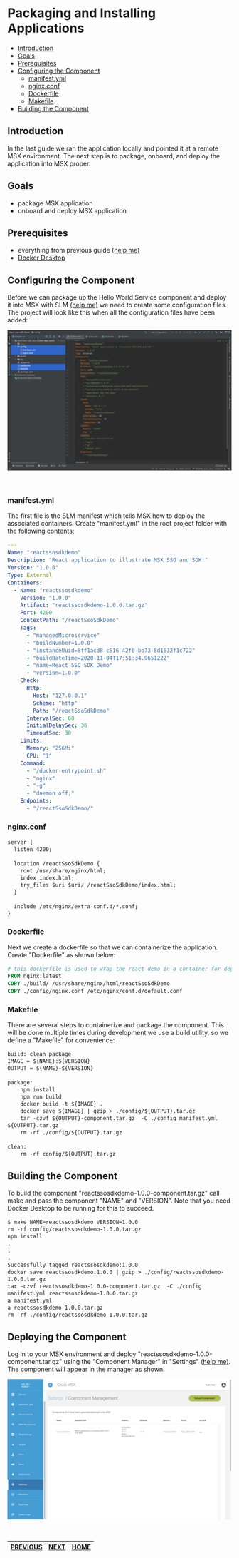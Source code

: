 # Packaging and Installing Applications
* [Introduction](#introduction)
* [Goals](#goals)
* [Prerequisites](#prerequisites)
* [Configuring the Component](#configuring-the-component)
  * [manifest.yml](#manifestyml)
  * [nginx.conf](#nginxconf)
  * [Dockerfile](#dockerfile) 
  * [Makefile](#makefile)
* [Building the Component](#building-the-component)


## Introduction
In the last guide we ran the application locally and pointed it at a remote MSX environment. The next step is to package, onboard, and deploy the application into MSX proper.


## Goals
* package MSX application
* onboard and deploy MSX application


## Prerequisites
* everything from previous guide [(help me)](../06-react-user-interface-example/03-writing-an-application-with-react.md)
* [Docker Desktop](https://www.docker.com/products/docker-desktop)


## Configuring the Component
Before we can package up the Hello World Service component and deploy it into MSX with SLM [(help me)](../03-msx-component-manager/01-what-is-component-manager-in-a-nutshell.md) we need to create some configuration files. The project will look like this when all the configuration files have been added:

![](images/configuring-component-1.png?raw=true)

<br>

### manifest.yml
The first file is the SLM manifest which tells MSX how to deploy the associated containers. Create "manifest.yml" in the root project folder with the following contents:
```yaml
---
Name: "reactssosdkdemo"
Description: "React application to illustrate MSX SSO and SDK."
Version: "1.0.0"
Type: External
Containers:
  - Name: "reactssosdkdemo"
    Version: "1.0.0"
    Artifact: "reactssosdkdemo-1.0.0.tar.gz"
    Port: 4200
    ContextPath: "/reactSsoSdkDemo"
    Tags:
      - "managedMicroservice"
      - "buildNumber=1.0.0"
      - "instanceUuid=8ff1acd8-c516-42f0-bb73-8d1632f1c722"
      - "buildDateTime=2020-11-04T17:51:34.965122Z"
      - "name=React SSO SDK Demo"
      - "version=1.0.0"
    Check:
      Http:
        Host: "127.0.0.1"
        Scheme: "http"
        Path: "/reactSsoSdkDemo"
      IntervalSec: 60
      InitialDelaySec: 30
      TimeoutSec: 30
    Limits:
      Memory: "256Mi"
      CPU: "1"
    Command:
      - "/docker-entrypoint.sh"
      - "nginx"
      - "-g"
      - "daemon off;"
    Endpoints:
      - "/reactSsoSdkDemo/"
```

### nginx.conf
```
server {
  listen 4200;

  location /reactSsoSdkDemo {
    root /usr/share/nginx/html;
    index index.html;
    try_files $uri $uri/ /reactSsoSdkDemo/index.html;
  }

  include /etc/nginx/extra-conf.d/*.conf;
}
```


### Dockerfile
Next we create a dockerfile so that we can containerize the application. Create "Dockerfile" as shown below:
```dockerfile
# this dockerfile is used to wrap the react demo in a container for deployment
FROM nginx:latest
COPY ./build/ /usr/share/nginx/html/reactSsoSdkDemo
COPY ./config/nginx.conf /etc/nginx/conf.d/default.conf
```


### Makefile
There are several steps to containerize and package the component. This will be done multiple times during development we use a build utility, so we define a "Makefile" for convenience:
```script
build: clean package
IMAGE = ${NAME}:${VERSION}
OUTPUT = ${NAME}-${VERSION}

package:
	npm install
	npm run build
	docker build -t ${IMAGE} .
	docker save ${IMAGE} | gzip > ./config/${OUTPUT}.tar.gz
	tar -czvf ${OUTPUT}-component.tar.gz  -C ./config manifest.yml ${OUTPUT}.tar.gz
	rm -rf ./config/${OUTPUT}.tar.gz

clean:
	rm -rf config/${OUTPUT}.tar.gz
```


## Building the Component
To build the component "reactssosdkdemo-1.0.0-component.tar.gz" call make and pass the component "NAME" and "VERSION". Note that you need Docker Desktop to be running for this to succeed.
```shell
$ make NAME=reactssosdkdemo VERSION=1.0.0 
rm -rf config/reactssosdkdemo-1.0.0.tar.gz
npm install
.
.
.
Successfully tagged reactssosdkdemo:1.0.0
docker save reactssosdkdemo:1.0.0 | gzip > ./config/reactssosdkdemo-1.0.0.tar.gz
tar -czvf reactssosdkdemo-1.0.0-component.tar.gz  -C ./config manifest.yml reactssosdkdemo-1.0.0.tar.gz
a manifest.yml
a reactssosdkdemo-1.0.0.tar.gz
rm -rf ./config/reactssosdkdemo-1.0.0.tar.gz
```


## Deploying the Component
Log in to your MSX environment and deploy "reactssosdkdemo-1.0.0-component.tar.gz" using the "Component Manager" in "Settings" [(help me)](../03-msx-component-manager/04-onboarding-and-deploying-components.md). The component will appear in the manager as shown.

![](images/deploying-component-1.png?raw=true)

<br>


| [PREVIOUS](03-writing-an-application-with-react.md) | [NEXT](05-subscribing-to-your-application.md) | [HOME](../index.md#react-user-interface-example) |
|---|---|---|